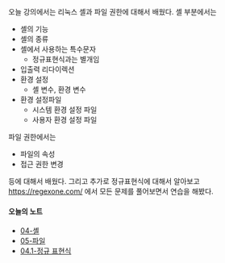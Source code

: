 오늘 강의에서는 리눅스 셸과 파일 권한에 대해서 배웠다. 셸 부분에서는
- 셸의 기능
- 셸의 종류
- 셸에서 사용하는  특수문자
	- 정규표현식과는 별개임
- 입출력 리다이렉션
- 환경 설정
	- 셸 변수, 환경 변수
- 환경 설정파일
	- 시스템 환경 설정 파일
	- 사용자 환경 설정 파일

파일 권한에서는
- 파일의 속성
- 접근 권한 변경

등에 대해서 배웠다. 그리고 추가로 정규표현식에 대해서 알아보고 https://regexone.com/ 에서 모든 문제를 풀어보면서 연습을 해봤다. 


#### 오늘의 노트
- [04-셸](../리눅스/04-셸.md)
- [05-파일](../리눅스/05-파일.md)
- [04.1-정규 표현식](../리눅스/04.1-정규%20표현식.md)
